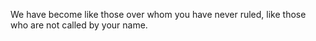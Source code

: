 We have become like those over whom you have never ruled, like those who are not called by your name.
